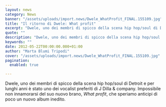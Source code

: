 ```yaml
---
layout: news
category: News
banner: "/assets/uploads/import.news/Dwele_WhatProfit_FINAL.155109.jpg"
title: "Il ritorno di Dwele: What profit"
excerpt: "Dwele, uno dei membri di spicco della scena hip hop/soul di Detroit e per lunghi anni è stato uno dei vocalist preferiti di J Dilla & company. Impossibile non innamorarsi del suo nuovo brano, What profit, che speriamo anticipi di poco un nuovo album inedito"
quote: ""
description: "Dwele, uno dei membri di spicco della scena hip hop/soul di Detroit e per lunghi anni è stato uno dei vocalist preferiti di J Dilla & company. Impossibile non innamorarsi del suo nuovo brano, What profit, che speriamo anticipi di poco un nuovo album inedito"
keywords: ""
date: 2012-05-22T00:00:00.000+01:00
author: "Marta Blumi Tripodi"
cover: "/assets/uploads/import.news/Dwele_WhatProfit_FINAL.155109.jpg"
pagination:
  enabled: true

---
```


Dwele, uno dei membri di spicco della scena hip hop/soul di Detroit e per lunghi anni è stato uno dei vocalist preferiti di J Dilla & company. Impossibile non innamorarsi del suo nuovo brano, _What profit_, che speriamo anticipi di poco un nuovo album inedito.